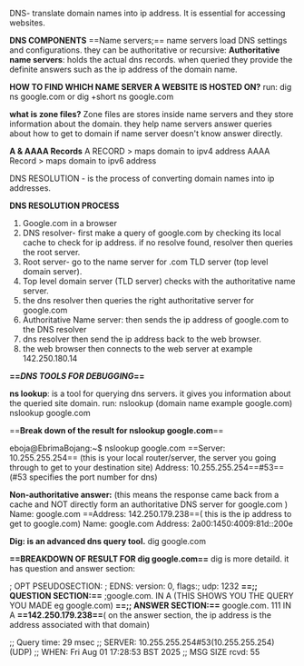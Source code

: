 
DNS- translate domain names into ip address. It is essential for accessing websites.

**DNS COMPONENTS**
==Name servers;==
name servers load DNS settings and configurations. they can be authoritative or recursive:
**Authoritative name servers**: holds the actual dns records. when queried they provide the definite answers such as the ip address of the domain name.

**HOW TO FIND WHICH NAME SERVER A WEBSITE IS HOSTED ON?**
run:
dig ns google.com  or dig +short ns google.com

**what is zone files?**
Zone files are stores inside name servers and they store information about the domain. they help name servers answer queries about how to get to domain if name server doesn't know answer directly.

**A & AAAA Records**
A RECORD > maps domain to ipv4 address
AAAA Record > maps domain to ipv6 address

DNS RESOLUTION -  is the process of converting domain names into ip addresses.

**DNS RESOLUTION PROCESS**
1) Google.com in a browser 
2) DNS resolver- first make a query of google.com by checking its local cache to check for ip address. if no resolve found, resolver then queries the root server.
3) Root server-  go to the name server for .com TLD server (top level domain server).
4) Top level domain server (TLD server) checks with the authoritative name server.
5) the dns resolver then queries the right authoritative server for google.com
6) Authoritative Name server: then sends the ip address of google.com to the DNS resolver 
7) dns resolver then send the ip address back to the web browser.
8) the web browser then connects to the web server at example 142.250.180.14


**==*DNS TOOLS FOR DEBUGGING*==** 

**ns lookup**: is a tool for querying dns servers. it gives you information about the queried site domain.
 run:  nslookup (domain name example google.com)
 nslookup google.com
 
==**Break down of the result for nslookup google.com**== 

eboja@EbrimaBojang:~$ nslookup google.com
==Server:         10.255.255.254== (this is your local router/server, the server you going through to get to your destination site)
Address:        10.255.255.254==#53==(#53 specifies the port number for dns)

**Non-authoritative answer:** (this means the response came back from a cache and NOT directly form an authoritative DNS server for google.com )
Name:   google.com
==Address: 142.250.179.238==( this is the ip address to get to google.com)
Name:   google.com
Address: 2a00:1450:4009:81d::200e

**Dig: is an advanced dns query tool.** 
dig google.com

**==BREAKDOWN OF RESULT FOR dig google.com==**
dig is more detaild. it has question and answer section:

; OPT PSEUDOSECTION:
; EDNS: version: 0, flags:; udp: 1232
**==;; QUESTION SECTION:==**
;google.com.                    IN      A  (THIS SHOWS YOU THE QUERY YOU MADE eg google.com)
**==;; ANSWER SECTION:==**
google.com.             111     IN      A       **==142.250.179.238==**( on the answer section, the ip address is the address associated with that domain)

;; Query time: 29 msec
;; SERVER: 10.255.255.254#53(10.255.255.254) (UDP)
;; WHEN: Fri Aug 01 17:28:53 BST 2025
;; MSG SIZE  rcvd: 55
